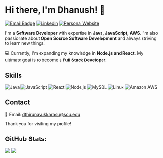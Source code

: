 # Hi there, I'm Dhanush! 👋

[![Email Badge](https://img.shields.io/badge/Gmail-D14836?style=for-the-badge&logo=gmail&logoColor=white&link=mailto:dthirunavukkarasu@scu.edu)](mailto:dthirunavukkarasu@scu.edu)
[![Linkedin](https://img.shields.io/badge/LinkedIn-0077B5?style=for-the-badge&logo=linkedin&logoColor=white)](https://www.linkedin.com/in/dhanush-thirunavukkarasu/)
[![Personal Website](https://img.shields.io/badge/bio.link-000000%7D?style=for-the-badge&logo=biolink&logoColor=white)](https://dhanoosh.me)



I'm a **Software Developer** with expertise in **Java, JavaScript, AWS**. I'm also passionate about **Open Source Software Development** and always striving to learn new things. 

💻 Currently, I'm expanding my knowledge in **Node.js and React**. My ultimate goal is to become a **Full Stack Developer**.

## Skills

![Java](https://img.shields.io/badge/Java-ED8B00?style=for-the-badge&logo=openjdk&logoColor=white)
![JavaScript](https://img.shields.io/badge/JavaScript-F7DF1E?style=for-the-badge&logo=javascript&logoColor=black)
![React](https://img.shields.io/badge/React-20232A?style=for-the-badge&logo=react&logoColor=61DAFB)
![Node.js](https://img.shields.io/badge/Node.js-43853D?style=for-the-badge&logo=node.js&logoColor=white)
![MySQL](https://img.shields.io/badge/MySQL-00000F?style=for-the-badge&logo=mysql&logoColor=white)
![Linux](https://img.shields.io/badge/Linux-FCC624?style=for-the-badge&logo=linux&logoColor=black)
![Amazon AWS](https://img.shields.io/badge/Amazon_AWS-232F3E?style=for-the-badge&logo=amazon-aws&logoColor=white)

## Contact

📧 Email: dthirunavukkarasu@scu.edu

Thank you for visiting my profile!

## GitHub Stats:
![](https://github-readme-stats.vercel.app/api?username=dhanoosh&theme=highcontrast&hide_border=false&include_all_commits=true&count_private=false&custom_time_zone_offset=-7)
![](https://github-readme-streak-stats.herokuapp.com/?user=dhanoosh&theme=highcontrast&hide_border=false)<br/>

<!---
Dhanoosh/Dhanoosh is a ✨ special ✨ repository because its `README.md` (this file) appears on your GitHub profile.
You can click the Preview link to take a look at your changes.
--->
